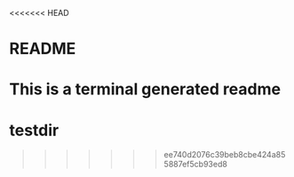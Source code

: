<<<<<<< HEAD
# README

This is a terminal generated readme
=======
# testdir
>>>>>>> ee740d2076c39beb8cbe424a855887ef5cb93ed8
